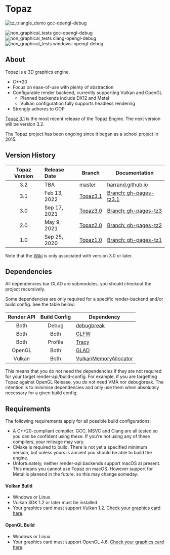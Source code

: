 # Topaz
![tz_triangle_demo gcc-opengl-debug](https://github.com/Harrand/Topaz/actions/workflows/build_tz_triangle_demo.yml/badge.svg)

![non_graphical_tests gcc-opengl-debug](https://github.com/Harrand/Topaz/actions/workflows/non_graphical_tests_opengl_gcc.yml/badge.svg)
![non_graphical_tests clang-opengl-debug](https://github.com/Harrand/Topaz/actions/workflows/non_graphical_tests_opengl_clang.yml/badge.svg)
![non_graphical_tests windows-opengl-debug](https://github.com/Harrand/Topaz/actions/workflows/non_graphical_tests_opengl_msvc.yml/badge.svg)

## About

 Topaz is a 3D graphics engine.
 * C++20
 * Focus on ease-of-use with plenty of abstraction
 * Configurable render backend, currently supporting Vulkan and OpenGL
	* Planned backends include DX12 and Metal
	* Vulkan configuration fully supports headless rendering
 * Strongly adheres to OOP
 
 [Topaz 3.1](https://github.com/Harrand/Topaz/tree/Topaz3.1) is the most recent release of the Topaz Engine. The next version will be version 3.2.

The Topaz project has been ongoing since it began as a school project in 2015.

## Version History

| Topaz Version | Release Date | Branch      | Documentation        |
|:-------------:|:-------------|-------------|----------------------|
| 3.2           |TBA|[master](https://github.com/Harrand/Topaz/tree/master)| [harrand.github.io](https://harrand.github.io/Topaz/) |
| 3.1           |Feb 13, 2022|[Topaz3.1](https://github.com/Harrand/Topaz/tree/Topaz3.1)| [Branch: gh-pages-tz3.1](https://github.com/Harrand/Topaz/tree/gh-pages-tz3.1) |
| 3.0           |Sep 17, 2021| [Topaz3.0](https://github.com/Harrand/Topaz/tree/Topaz3.0)|[Branch: gh-pages-tz3](https://github.com/Harrand/Topaz/tree/gh-pages-tz3)|
| 2.0           |May 9, 2021|[Topaz2.0](https://github.com/Harrand/Topaz/tree/Topaz2.0)|[Branch: gh-pages-tz2](https://github.com/Harrand/Topaz/tree/gh-pages-tz2)|
| 1.0 |Sep 25, 2020|[Topaz1.0](https://github.com/Harrand/Topaz/tree/Topaz1.0)|[Branch: gh-pages-tz1](https://github.com/Harrand/Topaz/tree/gh-pages-tz1)|

Note that the [Wiki](https://github.com/Harrand/Topaz/wiki) is only associated with version 3.0 or later.

## Dependencies

All dependencies bar GLAD are submodules. you should checkout the project recursively.

Some dependencies are only required for a specific render-backend and/or build config. See the table below:

|  Render API	| Build Config | Dependency  |
|:-------------:|:------------:|-------------|
| Both          |   Debug      |[debugbreak](https://github.com/scottt/debugbreak)|
| Both          |     Both     |[GLFW](https://www.glfw.org/)|
| Both          |  Profile     |[Tracy](https://github.com/wolfpld/tracy)|
| OpenGL        |     Both     |[GLAD](https://github.com/Dav1dde/glad)|
| Vulkan        |     Both     |[VulkanMemoryAllocator](https://github.com/GPUOpen-LibrariesAndSDKs/VulkanMemoryAllocator)|

This means that you do not need the dependencies if they are not required for your target render-api/build-config. For example, if you are targetting Topaz against OpenGL Release, you do not need VMA nor debugbreak. The intention is to minimise dependencies and only use them when absolutely necessary for a given build config.

## Requirements
The following requirements apply for all possible build configurations:
* A C++20-compliant compiler. GCC, MSVC and Clang are all tested so you can be confident using these. If you're not using any of these compilers, your mileage may vary.
* CMake is required to build. There is not yet a specified minimum version, but unless yours is ancient you should be able to build the engine.
* Unfortunately, neither render-api backends support macOS at present. This means you cannot use Topaz on macOS. However support for Metal is planend in the future, so this may change someday.
#### Vulkan Build
* Windows or Linux.
* Vulkan SDK 1.2 or later must be installed.
* Your graphics card must support Vulkan 1.2. [Check your graphics card here](https://vulkan.gpuinfo.org/).
#### OpenGL Build
* Windows or Linux.
* Your graphics card must support OpenGL 4.6. [Check your graphics card here](https://opengl.gpuinfo.org/).

